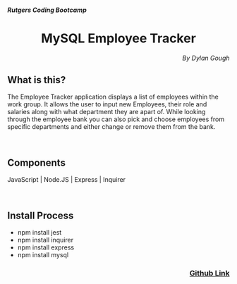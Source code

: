 <h5>Rutgers Coding Bootcamp</h5>
<h1 align="center">MySQL Employee Tracker</h1>

<p align="right" style="font-style: italic;">By Dylan Gough</p>

<h2>What is this?</h2>

The Employee Tracker application displays a list of employees within the work group. It allows the user to input new Employees, their role and salaries along with what department they are apart of. While looking through the employee bank you can also pick and choose employees from specific departments and either change or remove them from the bank.

<br>


<h2>Components</h2>

JavaScript | Node.JS | Express | Inquirer

<br>

<h2>Install Process</h2>

* npm install jest
* npm install inquirer
* npm install express
* npm install mysql


<h3 align="right"><a href="https://github.com/dylangough/MySQL-Employee-Tracker">Github Link</a></h3>